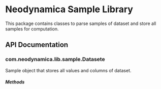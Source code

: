  # Neodynamica Sample Library
  
 This package contains classes to parse samples of dataset
 and store all samples for computation.
  
 ## API Documentation
 
 ### com.neodynamica.lib.sample.Datasete
 Sample object that stores all values and columns of dataset.
 
 ##### Methods
 